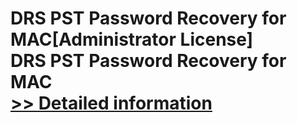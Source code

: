 # DRS PST Password Recovery for MAC[Administrator License]<br />DRS PST Password Recovery for MAC<br />[>> Detailed information](https://secure.shareit.com/shareit/product.html?productid=301004930&affiliateid=200057808)